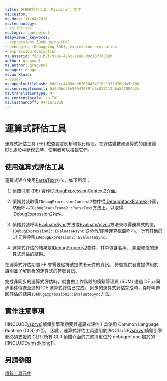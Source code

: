 ```yaml
---
title: 運算式評估工具 |Microsoft 文件
ms.custom: ''
ms.date: 11/04/2016
ms.technology:
- vs-ide-sdk
ms.topic: conceptual
helpviewer_keywords:
- expressions [Debugging SDK]
- debugging [Debugging SDK], expression evaluation
- expression evaluation
ms.assetid: f9381b2f-99aa-426c-aea0-d9c15f3c859b
author: gregvanl
ms.author: gregvanl
manager: douge
ms.workload:
- vssdk
ms.openlocfilehash: 8dd2cc4409dbdb7650454715e133fd76dda5b780
ms.sourcegitcommit: 6a9d5bd75e50947659fd6c837111a6a547884e2a
ms.translationtype: MT
ms.contentlocale: zh-TW
ms.lasthandoff: 04/16/2018
---
```

# <a name="expression-evaluator"></a>運算式評估工具
運算式評估工具 (EE) 檢查語言剖析和執行階段，在評估變數和運算式的語法讓 IDE 處於中斷模式時，使用者可以檢視它們。  
  
## <a name="using-expression-evaluators"></a>使用運算式評估工具  
 運算式建立使用[ParseText](../../extensibility/debugger/reference/idebugexpressioncontext2-parsetext.md)方法，如下所示：  
  
1.  偵錯引擎 (DE) 實作[IDebugExpressionContext2](../../extensibility/debugger/reference/idebugexpressioncontext2.md)介面。  
  
2.  偵錯封裝取得`IDebugExpressionContext2`物件從[IDebugStackFrame2](../../extensibility/debugger/reference/idebugstackframe2.md)介面，然後呼叫`IDebugStackFrame2::ParseText`方法上，以取得[IDebugExpression2](../../extensibility/debugger/reference/idebugexpression2.md)物件。  
  
3.  偵錯封裝呼叫[EvaluateSync](../../extensibility/debugger/reference/idebugexpression2-evaluatesync.md)方法或[EvaluateAsync](../../extensibility/debugger/reference/idebugexpression2-evaluateasync.md)方法來取得運算式的值。 `IDebugExpression2::EvaluateAsync` 從命令/即時運算視窗呼叫。 所有其他的 UI 元件呼叫`IDebugExpression2::EvaluateSync`。  
  
4.  運算式評估的結果是[IDebugProperty2](../../extensibility/debugger/reference/idebugproperty2.md)物件，其中包含名稱、 類型和值的運算式評估的結果。  
  
 在運算式評估期間 EE 會需要從符號提供者元件的資訊。 符號提供者會提供用於識別並了解剖析的運算式的符號資訊。  
  
 完成非同步的運算式評估時，就會由工作階段的偵錯管理員 (SDM) 透過 DE 非同步事件傳送至通知 IDE 運算式評估已完成。 同步的運算式評估完成時，從呼叫傳回評估的結果`IDebugExpression2::EvaluateSync`方法。  
  
## <a name="implementation-notes"></a>實作注意事項  
 [!INCLUDE[vsprvs](../../code-quality/includes/vsprvs_md.md)]偵錯引擎預期要與運算式評估工具使用 Common Language Runtime (CLR) 介面。 因此，運算式評估工具適用於[!INCLUDE[vsprvs](../../code-quality/includes/vsprvs_md.md)]偵錯引擎都必須支援的 CLR (所有 CLR 偵錯介面的完整清單位於 debugref.doc 屬於的[!INCLUDE[winsdklong](../../deployment/includes/winsdklong_md.md)])。  
  
## <a name="see-also"></a>另請參閱  
 [偵錯工具元件](../../extensibility/debugger/debugger-components.md)